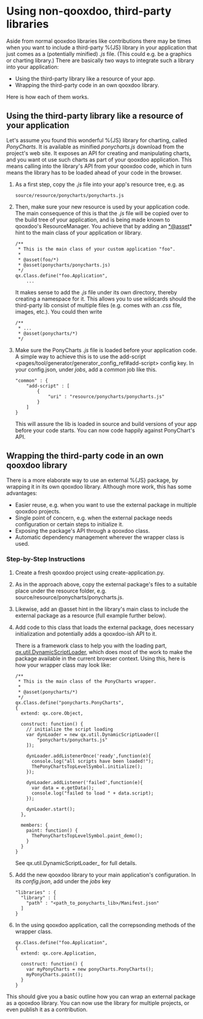 Using non-qooxdoo, third-party libraries
========================================

Aside from normal qooxdoo libraries like contributions there may be times when you want to include a third-party %{JS} library in your application that just comes as a (potentially minified) *.js* file. (This could e.g. be a graphics or charting library.) There are basically two ways to integrate such a library into your application:

-   Using the third-party library like a resource of your app.
-   Wrapping the third-party code in an own qooxdoo library.

Here is how each of them works.

Using the third-party library like a resource of your application
-----------------------------------------------------------------

Let's assume you found this wonderful %{JS} library for charting, called *PonyCharts*. It is available as minified *ponycharts.js* download from the project's web site. It exposes an API for creating and manipulating charts, and you want ot use such charts as part of your qooxdoo application. This means calling into the library's API from your qooxdoo code, which in turn means the library has to be loaded ahead of your code in the browser.

1.  As a first step, copy the *.js* file into your app's resource tree, e.g. as

        source/resource/ponycharts/ponycharts.js

2.  Then, make sure your new resource is used by your application code. The main consequence of this is that the *.js* file will be copied over to the build tree of your application, and is being made known to qooxdoo's ResourceManager. You achieve that by adding an <*@asset>\* hint to the main class of your application or library.

        /**
         * This is the main class of your custom application "foo".
         *
         * @asset(foo/*)
         * @asset(ponycharts/ponycharts.js)
         */
        qx.Class.define("foo.Application",
            ...

    It makes sense to add the *.js* file under its own directory, thereby creating a namespace for it. This allows you to use wildcards should the third-party lib consist of multiple files (e.g. comes with an *.css* file, images, etc.). You could then write

        /**
         * ...
         * @asset(ponycharts/*)
         */

3.  Make sure the PonyCharts *.js* file is loaded before your application code. A simple way to achieve this is to use the add-script \<pages/tool/generator/generator\_config\_ref\#add-script\> config key. In your config.json, under *jobs*, add a *common* job like this.

        "common" : {
            "add-script" : [
                {
                    "uri" : "resource/ponycharts/ponycharts.js"
                }
            ]
        }

    This will assure the lib is loaded in source and build versions of your app before your code starts. You can now code happily against PonyChart's API.

Wrapping the third-party code in an own qooxdoo library
----------------------------------------------------------

There is a more elaborate way to use an external %{JS} package, by wrapping it in its own qooxdoo library. Although more work, this has some advantages:

-   Easier reuse, e.g. when you want to use the external package in multiple qooxdoo projects.
-   Single point of concern, e.g. when the external package needs configuration or certain steps to initialize it.
-   Exposing the package's API through a qooxdoo class.
-   Automatic dependency management wherever the wrapper class is used.

### Step-by-Step Instructions

1.  Create a fresh qooxdoo project using create-application.py.
2.  As in the approach above, copy the external package's files to a suitable place under the resource folder, e.g. source/resource/ponycharts/ponycharts.js.
3.  Likewise, add an @asset hint in the library's main class to include the external package as a resource (full example further below).
4.  Add code to this class that loads the external package, does necessary initialization and potentially adds a qooxdoo-ish API to it.

    There is a framework class to help you with the loading part, [qx.util.DynamicScriptLoader](apps://apiviewer/#qx.util.DynamicScriptLoader), which does most of the work to make the package available in the current browser context. Using this, here is how your wrapper class may look like:

        /**
         * This is the main class of the PonyCharts wrapper.
         *
         * @asset(ponycharts/*)
         */
        qx.Class.define("ponycharts.PonyCharts",
        {
          extend: qx.core.Object,

          construct: function() {
            // initialize the script loading
            var dynLoader = new qx.util.DynamicScriptLoader([
                "ponycharts/ponycharts.js"
            ]);

            dynLoader.addListenerOnce('ready',function(e){
              console.log("all scripts have been loaded!");
              ThePonyChartsTopLevelSymbol.initialize();
            });

            dynLoader.addListener('failed',function(e){
              var data = e.getData();
              console.log("failed to load " + data.script);
            });

            dynLoader.start();
          },

          members: {
            paint: function() {
              ThePonyChartsTopLevelSymbol.paint_demo();
            }
          }
        }

    See qx.util.DynamicScriptLoader\_ for full details.

5.  Add the new qooxdoo library to your main application's configuration. In its *config.json*, add under the *jobs* key

        "libraries" : {
          "library" : [
            "path" : "<path_to_ponycharts_lib>/Manifest.json"
          ]
        }

6.  In the using qooxdoo application, call the correpsonding methods of the wrapper class.

        qx.Class.define("foo.Application",
        {
          extend: qx.core.Application,

          construct: function() {
            var myPonyCharts = new ponyCharts.PonyCharts();
            myPonyCharts.paint();
          }
        }

This should give you a basic outline how you can wrap an external package as a qooxdoo library. You can now use the library for multiple projects, or even publish it as a contribution.
